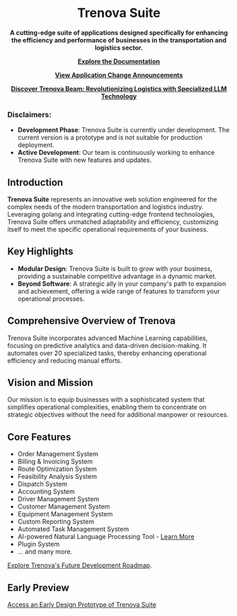 <h1 align="center"><b>Trenova Suite</b></h1>
</div>
<div align="center">

**A cutting-edge suite of applications designed specifically for enhancing the efficiency and performance of businesses in the transportation and logistics sector.**

[**Explore the Documentation**](https://github.com/emoss08/Trenova/wiki)

[**View Application Change Announcements**](https://github.com/emoss08/Trenova/blob/main/docs/update-announcement.md)

[**Discover Trenova Beam: Revolutionizing Logistics with Specialized LLM Technology**](https://github.com/emoss08/Trenova/blob/main/beam.md)
</div>

### Disclaimers:

- **Development Phase**: Trenova Suite is currently under development. The current version is a prototype and is not suitable for production deployment.
- **Active Development**: Our team is continuously working to enhance Trenova Suite with new features and updates.

## Introduction

**Trenova Suite** represents an innovative web solution engineered for the complex needs of the modern transportation and logistics industry. Leveraging golang and integrating cutting-edge frontend technologies, Trenova Suite offers unmatched adaptability and efficiency, customizing itself to meet the specific operational requirements of your business.

## Key Highlights

- **Modular Design**: Trenova Suite is built to grow with your business, providing a sustainable competitive advantage in a dynamic market.
- **Beyond Software**: A strategic ally in your company's path to expansion and achievement, offering a wide range of features to transform your operational processes.

## Comprehensive Overview of Trenova

Trenova Suite incorporates advanced Machine Learning capabilities, focusing on predictive analytics and data-driven decision-making. It automates over 20 specialized tasks, thereby enhancing operational efficiency and reducing manual efforts.

## Vision and Mission

Our mission is to equip businesses with a sophisticated system that simplifies operational complexities, enabling them to concentrate on strategic objectives without the need for additional manpower or resources.

## Core Features

- Order Management System
- Billing & Invoicing System
- Route Optimization System
- Feasibility Analysis System
- Dispatch System
- Accounting System
- Driver Management System
- Customer Management System
- Equipment Management System
- Custom Reporting System
- Automated Task Management System
- AI-powered Natural Language Processing Tool - [Learn More](https://github.com/Trenova-Application/Trenova/blob/main/beam.md)
- Plugin System
- ... and many more.

[Explore Trenova's Future Development Roadmap](https://github.com/Trenova-Application/Trenova/blob/main/roadmap.md).

## Early Preview

[Access an Early Design Prototype of Trenova Suite](https://www.figma.com/file/oyjvhbWirBvC2P4NLLeKvk/Trenova?type=design&node-id=0%3A1&mode=design&t=HFQWbOrdoRipGQf7-1)
